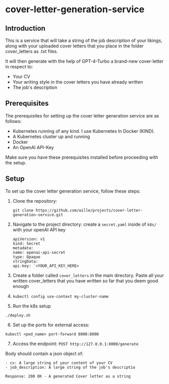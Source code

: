 # cover-letter-generation-service

## Introduction

This is a service that will take a string of the job description of your likings, along with your uploaded cover letters that you place in the folder cover_letters as .txt files.

It will then generate with the help of GPT-4-Turbo a brand-new cover-letter in respect to:

- Your CV
- Your writing style in the cover letters you have already written
- The job's description

## Prerequisites

The prerequisites for setting up the cover letter generation service are as follows:

- Kubernetes running of any kind. I use Kubernetes In Docker (KIND).
- A Kubernetes cluster up and running
- Docker
- An OpenAI API-Key

Make sure you have these prerequisites installed before proceeding with the setup.

## Setup

To set up the cover letter generation service, follow these steps:

1. Clone the repository:

   ```
   git clone https://github.com/wille/projects/cover-letter-generation-service.git
   ```

2. Navigate to the project directory:
   create a `secret.yaml` inside of `k8s/` with your openAI API key

   ```
   apiVersion: v1
   kind: Secret
   metadata:
   name: openai-api-secret
   type: Opaque
   stringData:
   api-key: `<YOUR_API_KEY_HERE>
   ```

3. Create a folder called `cover_letters` in the main directory.
   Paste all your written cover_letters that you have written so far that you deem good enough

4. `kubectl config use-context my-cluster-name`

5. Run the k8s setup

`./deploy.sh`

6. Set up the ports for external access:

`kubectl <pod_name> port-forward 8000:8000`

7.  Access the endpoint:
    `POST http://127.0.0.1:8000/generate`

Body should contain a json object of:

```
- cv: A large string of your content of your CV
- job_description: A large string of the job's descriptio
```

`Response: 200 OK - A generated Cover letter as a string`
